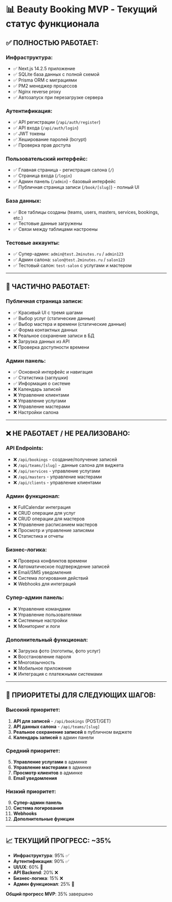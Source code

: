 # 📊 Beauty Booking MVP - Текущий статус функционала

## ✅ **ПОЛНОСТЬЮ РАБОТАЕТ:**

### **Инфраструктура:**
- ✅ Next.js 14.2.5 приложение
- ✅ SQLite база данных с полной схемой
- ✅ Prisma ORM с миграциями
- ✅ PM2 менеджер процессов
- ✅ Nginx reverse proxy
- ✅ Автозапуск при перезагрузке сервера

### **Аутентификация:**
- ✅ API регистрации (`/api/auth/register`)
- ✅ API входа (`/api/auth/login`)
- ✅ JWT токены
- ✅ Хеширование паролей (bcrypt)
- ✅ Проверка прав доступа

### **Пользовательский интерфейс:**
- ✅ Главная страница - регистрация салона (`/`)
- ✅ Страница входа (`/login`)
- ✅ Админ панель (`/admin`) - базовый интерфейс
- ✅ Публичная страница записи (`/book/[slug]`) - полный UI

### **База данных:**
- ✅ Все таблицы созданы (teams, users, masters, services, bookings, etc.)
- ✅ Тестовые данные загружены
- ✅ Связи между таблицами настроены

### **Тестовые аккаунты:**
- ✅ Супер-админ: `admin@test.2minutes.ru` / `admin123`
- ✅ Админ салона: `salon@test.2minutes.ru` / `salon123`
- ✅ Тестовый салон: `test-salon` с услугами и мастером

---

## 🔄 **ЧАСТИЧНО РАБОТАЕТ:**

### **Публичная страница записи:**
- ✅ Красивый UI с тремя шагами
- ✅ Выбор услуг (статические данные)
- ✅ Выбор мастера и времени (статические данные)
- ✅ Форма контактных данных
- ❌ Реальное сохранение записи в БД
- ❌ Загрузка данных из API
- ❌ Проверка доступности времени

### **Админ панель:**
- ✅ Основной интерфейс и навигация
- ✅ Статистика (заглушки)
- ✅ Информация о системе
- ❌ Календарь записей
- ❌ Управление клиентами
- ❌ Управление услугами
- ❌ Управление мастерами
- ❌ Настройки салона

---

## ❌ **НЕ РАБОТАЕТ / НЕ РЕАЛИЗОВАНО:**

### **API Endpoints:**
- ❌ `/api/bookings` - создание/получение записей
- ❌ `/api/teams/[slug]` - данные салона для виджета
- ❌ `/api/services` - управление услугами
- ❌ `/api/masters` - управление мастерами
- ❌ `/api/clients` - управление клиентами

### **Админ функционал:**
- ❌ FullCalendar интеграция
- ❌ CRUD операции для услуг
- ❌ CRUD операции для мастеров
- ❌ Управление расписанием мастеров
- ❌ Просмотр и управление записями
- ❌ Статистика и отчеты

### **Бизнес-логика:**
- ❌ Проверка конфликтов времени
- ❌ Автоматическое подтверждение записей
- ❌ Email/SMS уведомления
- ❌ Система логирования действий
- ❌ Webhooks для интеграций

### **Супер-админ панель:**
- ❌ Управление командами
- ❌ Управление пользователями
- ❌ Системные настройки
- ❌ Мониторинг и логи

### **Дополнительный функционал:**
- ❌ Загрузка фото (логотипы, фото услуг)
- ❌ Восстановление пароля
- ❌ Многоязычность
- ❌ Мобильное приложение
- ❌ Интеграция с платежными системами

---

## 🎯 **ПРИОРИТЕТЫ ДЛЯ СЛЕДУЮЩИХ ШАГОВ:**

### **Высокий приоритет:**
1. **API для записей** - `/api/bookings` (POST/GET)
2. **API данных салона** - `/api/teams/[slug]`
3. **Реальное сохранение записей** в публичном виджете
4. **Календарь записей** в админ панели

### **Средний приоритет:**
5. **Управление услугами** в админке
6. **Управление мастерами** в админке
7. **Просмотр клиентов** в админке
8. **Email уведомления**

### **Низкий приоритет:**
9. **Супер-админ панель**
10. **Система логирования**
11. **Webhooks**
12. **Дополнительные функции**

---

## 📈 **ТЕКУЩИЙ ПРОГРЕСС: ~35%**

- **Инфраструктура**: 95% ✅
- **Аутентификация**: 90% ✅
- **UI/UX**: 60% 🔄
- **API Backend**: 20% ❌
- **Бизнес-логика**: 15% ❌
- **Админ функционал**: 25% 🔄

**Общий прогресс MVP**: 35% завершено